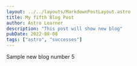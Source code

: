 ```yaml
---
layout: ../../layouts/MarkdownPostLayout.astro
title: My fifth Blog Post
author: Astro Learner
description: "This post will show new blog"
pubDate: 2022-08-08
tags: ["astro", "successes"]
---
```


Sample new blog number 5
